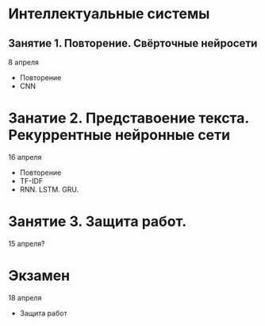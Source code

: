 # Интеллектуальные системы
## Занятие 1. Повторение. Свёрточные нейросети
8 апреля
- Повторение
- CNN

# Занатие 2. Представоение текста. Рекуррентные нейронные сети
16 апреля
- Повторение
- TF-IDF
- RNN. LSTM. GRU.


# Занятие 3. Защита работ.
15 апреля?

# Экзамен
18 апреля
- Защита работ





